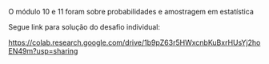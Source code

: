 O módulo 10 e 11 foram sobre probabilidades e amostragem em estatística

Segue link para solução do desafio individual:

https://colab.research.google.com/drive/1b9pZ63r5HWxcnbKuBxrHUsYj2hoEN49m?usp=sharing

